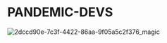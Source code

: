 # PANDEMIC-DEVS 
![2dccd90e-7c3f-4422-86aa-9f05a5c2f376_magic](https://user-images.githubusercontent.com/125067457/221440707-e590caa6-0210-4a2c-916e-fe1734652c4a.jpg)
